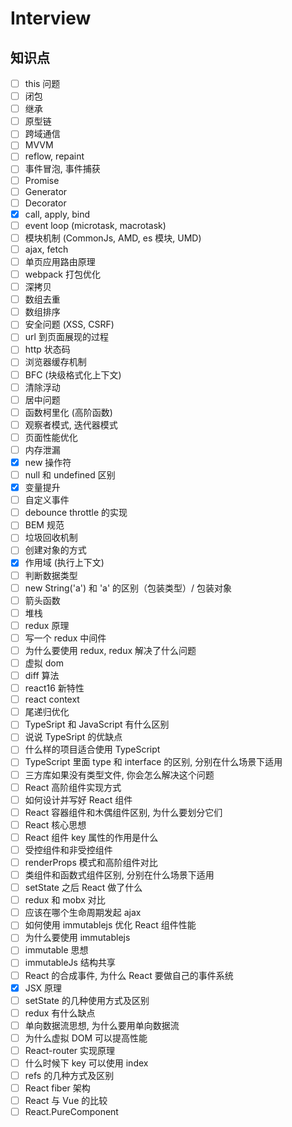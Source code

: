 # Interview

## 知识点

-   [ ] this 问题
-   [ ] 闭包
-   [ ] 继承
-   [ ] 原型链
-   [ ] 跨域通信
-   [ ] MVVM
-   [ ] reflow, repaint
-   [ ] 事件冒泡, 事件捕获
-   [ ] Promise
-   [ ] Generator
-   [ ] Decorator
-   [x] call, apply, bind
-   [ ] event loop (microtask, macrotask)
-   [ ] 模块机制 (CommonJs, AMD, es 模块, UMD)
-   [ ] ajax, fetch
-   [ ] 单页应用路由原理
-   [ ] webpack 打包优化
-   [ ] 深拷贝
-   [ ] 数组去重
-   [ ] 数组排序
-   [ ] 安全问题 (XSS, CSRF)
-   [ ] url 到页面展现的过程
-   [ ] http 状态码
-   [ ] 浏览器缓存机制
-   [ ] BFC (块级格式化上下文)
-   [ ] 清除浮动
-   [ ] 居中问题
-   [ ] 函数柯里化 (高阶函数)
-   [ ] 观察者模式, 迭代器模式
-   [ ] 页面性能优化
-   [ ] 内存泄漏
-   [x] new 操作符
-   [ ] null 和 undefined 区别
-   [x] 变量提升
-   [ ] 自定义事件
-   [ ] debounce throttle 的实现
-   [ ] BEM 规范
-   [ ] 垃圾回收机制
-   [ ] 创建对象的方式
-   [x] 作用域 (执行上下文)
-   [ ] 判断数据类型
-   [ ] new String('a') 和 'a' 的区别（包装类型）/ 包装对象
-   [ ] 箭头函数
-   [ ] 堆栈
-   [ ] redux 原理
-   [ ] 写一个 redux 中间件
-   [ ] 为什么要使用 redux, redux 解决了什么问题
-   [ ] 虚拟 dom
-   [ ] diff 算法
-   [ ] react16 新特性
-   [ ] react context
-   [ ] 尾递归优化
-   [ ] TypeSript 和 JavaScript 有什么区别
-   [ ] 说说 TypeSript 的优缺点
-   [ ] 什么样的项目适合使用 TypeScript
-   [ ] TypeScript 里面 type 和 interface 的区别, 分别在什么场景下适用
-   [ ] 三方库如果没有类型文件, 你会怎么解决这个问题
-   [ ] React 高阶组件实现方式
-   [ ] 如何设计并写好 React 组件
-   [ ] React 容器组件和木偶组件区别, 为什么要划分它们
-   [ ] React 核心思想
-   [ ] React 组件 key 属性的作用是什么
-   [ ] 受控组件和非受控组件
-   [ ] renderProps 模式和高阶组件对比
-   [ ] 类组件和函数式组件区别, 分别在什么场景下适用
-   [ ] setState 之后 React 做了什么
-   [ ] redux 和 mobx 对比
-   [ ] 应该在哪个生命周期发起 ajax
-   [ ] 如何使用 immutablejs 优化 React 组件性能
-   [ ] 为什么要使用 immutablejs
-   [ ] immutable 思想
-   [ ] immutableJs 结构共享
-   [ ] React 的合成事件, 为什么 React 要做自己的事件系统
-   [x] JSX 原理
-   [ ] setState 的几种使用方式及区别
-   [ ] redux 有什么缺点
-   [ ] 单向数据流思想, 为什么要用单向数据流
-   [ ] 为什么虚拟 DOM 可以提高性能
-   [ ] React-router 实现原理
-   [ ] 什么时候下 key 可以使用 index
-   [ ] refs 的几种方式及区别
-   [ ] React fiber 架构
-   [ ] React 与 Vue 的比较
-   [ ] React.PureComponent
